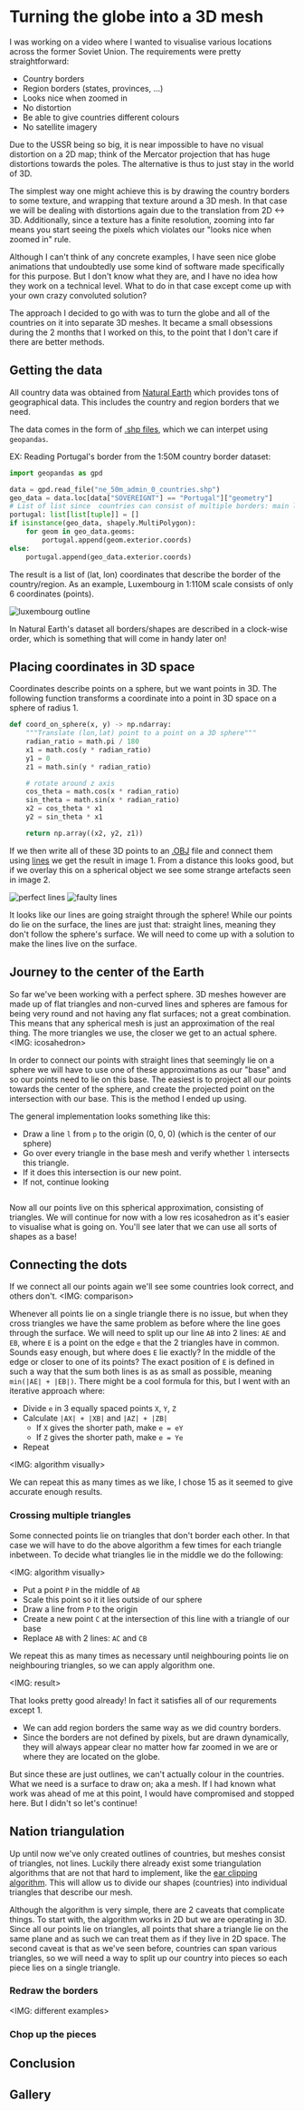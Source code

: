 # Turning the globe into a 3D mesh

I was working on a video where I wanted to visualise various locations across the former Soviet Union. 
The requirements were pretty straightforward:
* Country borders
* Region borders (states, provinces, ...)
* Looks nice when zoomed in
* No distortion
* Be able to give countries different colours
* No satellite imagery

Due to the USSR being so big, it is near impossible to have no visual distortion on a 2D map; think of the Mercator projection that has huge
distortions towards the poles. The alternative is thus to just stay in the world of 3D.

The simplest way one might achieve this is by drawing the country borders to some texture, and wrapping that texture around a 3D mesh.
In that case we will be dealing with distortions again due to the translation from 2D <-> 3D.
Additionally, since a texture has a finite resolution, zooming into far means you start seeing the pixels which violates our "looks nice when zoomed in" rule.

Although I can't think of any concrete examples, I have seen nice globe animations that undoubtedly use some kind of software made specifically for this purpose. But I don't know what they are, and I have no idea how they work on a technical level.
What to do in that case except come up with your own crazy convoluted solution?

The approach I decided to go with was to turn the globe and all of the countries on it into separate 3D meshes.
It became a small obsessions during the 2 months that I worked on this, to the point that I don't care if there are better methods.

## Getting the data

All country data was obtained from [Natural Earth](https://www.naturalearthdata.com/) which provides tons of geographical data.
This includes the country and region borders that we need.

The data comes in the form of [.shp files](https://en.wikipedia.org/wiki/Shapefile), which we can interpet using `geopandas`.

EX: Reading Portugal's border from the 1:50M country border dataset:
```py
import geopandas as gpd

data = gpd.read_file("ne_50m_admin_0_countries.shp")
geo_data = data.loc[data["SOVEREIGNT"] == "Portugal"]["geometry"]
# List of list since  countries can consist of multiple borders: main land, islands, enclaves, ...
portugal: list[list[tuple]] = []
if isinstance(geo_data, shapely.MultiPolygon):
    for geom in geo_data.geoms:
        portugal.append(geom.exterior.coords)
else:
    portugal.append(geo_data.exterior.coords)
```

The result is a list of (lat, lon) coordinates that describe the border of the country/region.
As an example, Luxembourg in 1:110M scale consists of only 6 coordinates (points).

![luxembourg outline](luxembourg.png "TESTING TITLE")

In Natural Earth's dataset all borders/shapes are described in a clock-wise order, which is something that will come in handy later on!

## Placing coordinates in 3D space

Coordinates describe points on a sphere, but we want points in 3D.
The following function transforms a coordinate into a point in 3D space on a sphere of radius 1.

```py
def coord_on_sphere(x, y) -> np.ndarray:
    """Translate (lon,lat) point to a point on a 3D sphere"""
    radian_ratio = math.pi / 180
    x1 = math.cos(y * radian_ratio)
    y1 = 0
    z1 = math.sin(y * radian_ratio)

    # rotate around z axis
    cos_theta = math.cos(x * radian_ratio)
    sin_theta = math.sin(x * radian_ratio)
    x2 = cos_theta * x1
    y2 = sin_theta * x1

    return np.array((x2, y2, z1))
```

If we then write all of these 3D points to an [.OBJ](https://en.wikipedia.org/wiki/Wavefront_.obj_file) file and connect them using [lines](https://en.wikipedia.org/wiki/Wavefront_.obj_file#Line_elements) we get the result in image 1. From a distance this looks good, but if we overlay this on a spherical object we see some strange artefacts seen in image 2.

![perfect lines](perfect-lines.png) ![faulty lines](faulty-lines.png)

It looks like our lines are going straight through the sphere! While our points do lie on the surface, the lines are just that: straight lines, meaning they don't follow the sphere's surface.
We will need to come up with a solution to make the lines live on the surface.


## Journey to the center of the Earth

So far we've been working with a perfect sphere. 3D meshes however are made up of flat triangles and non-curved lines and spheres are famous for being very round and not having any flat surfaces; not a great combination.
This means that any spherical mesh is just an approximation of the real thing. The more triangles we use, the closer we get to an actual sphere.
<IMG: icosahedron>

In order to connect our points with straight lines that seemingly lie on a sphere we will have to use one of these approximations as our "base" and so our points need to lie on this base.
The easiest is to project all our points towards the center of the sphere, and create the projected point on the intersection with our base. This is the method I ended up using.

The general implementation looks something like this:
* Draw a line `l` from `p` to the origin (0, 0, 0) (which is the center of our sphere) 
* Go over every triangle in the base mesh and verify whether `l` intersects this triangle.
* If it does this intersection is our new point.
* If not, continue looking

<IMG>

Now all our points live on this spherical approximation, consisting of triangles. We will continue for now with a low res icosahedron as it's easier to visualise what is going on. You'll see later that we can use all sorts of shapes as a base!

## Connecting the dots

If we connect all our points again we'll see some countries look correct, and others don't. 
<IMG: comparison>

Whenever all points lie on a single triangle there is no issue, but when they cross triangles we have the same problem as before where the line goes through the surface.
We will need to split up our line `AB` into 2 lines: `AE` and `EB`, where `E` is a point on the edge `e` that the 2 triangles have in common.
Sounds easy enough, but where does `E` lie exactly? In the middle of the edge or closer to one of its points?
The exact position of `E` is defined in such a way that the sum both lines is as as small as possible, meaning `min(|AE| + |EB|)`.
There might be a cool formula for this, but I went with an iterative approach where:
* Divide `e` in 3 equally spaced points `X`, `Y`, `Z`
* Calculate `|AX| + |XB|` and `|AZ| + |ZB|`
  * If `X` gives the shorter path, make `e = eY` 
  * If `Z` gives the shorter path, make `e = Ye` 
* Repeat

<IMG: algorithm visually> 

We can repeat this as many times as we like, I chose 15 as it seemed to give accurate enough results.

### Crossing multiple triangles

Some connected points lie on triangles that don't border each other. In that case we will have to do the above algorithm a few times for each triangle inbetween.
To decide what triangles lie in the middle we do the following:

<IMG: algorithm visually>

* Put a point `P` in the middle of `AB`
* Scale this point so it it lies outside of our sphere
* Draw a line from `P` to the origin
* Create a new point `C` at the intersection of this line with a triangle of our base
* Replace `AB` with 2 lines: `AC` and `CB`

We repeat this as many times as necessary until neighbouring points lie on neighbouring triangles, so we can apply algorithm one.

<IMG: result>

That looks pretty good already! In fact it satisfies all of our requrements except 1.
* We can add region borders the same way as we did country borders.
* Since the borders are not defined by pixels, but are drawn dynamically, they will always appear clear no matter how far zoomed in we are or where they are located on the globe.

But since these are just outlines, we can't actually colour in the countries. What we need is a surface to draw on; aka a mesh. 
If I had known what work was ahead of me at this point, I would have compromised and stopped here.
But I didn't so let's continue!

## Nation triangulation

Up until now we've only created outlines of countries, but meshes consist of triangles, not lines.
Luckily there already exist some triangulation algorithms that are not that hard to implement, like the [ear clipping algorithm](https://nils-olovsson.se/articles/ear_clipping_triangulation/).
This will allow us to divide our shapes (countries) into individual triangles that describe our mesh.

Although the algorithm is very simple, there are 2 caveats that complicate things. To start with, the algorithm works in 2D but we are operating in 3D.
Since all our points lie on triangles, all points that share a triangle lie on the same plane and as such we can treat them as if they live in 2D space.
The second caveat is that as we've seen before, countries can span various triangles, so we will need a way to split up our country into pieces so each piece lies on a single triangle.

### Redraw the borders

<IMG: different examples>



### Chop up the pieces

## Conclusion
## Gallery
